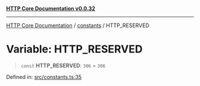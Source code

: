 [**HTTP Core Documentation v0.0.32**](../../README.md)

***

[HTTP Core Documentation](../../modules.md) / [constants](../README.md) / HTTP\_RESERVED

# Variable: HTTP\_RESERVED

> `const` **HTTP\_RESERVED**: `306` = `306`

Defined in: [src/constants.ts:35](https://github.com/stonemjs/http-core/blob/680e946aeb5100b42b4836417719aba730586478/src/constants.ts#L35)
